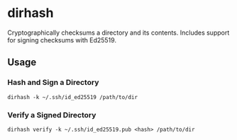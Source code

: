 # dirhash

Cryptographically checksums a directory and its contents. Includes support for signing checksums with Ed25519.

## Usage

### Hash and Sign a Directory

```
dirhash -k ~/.ssh/id_ed25519 /path/to/dir
```

### Verify a Signed Directory

```
dirhash verify -k ~/.ssh/id_ed25519.pub <hash> /path/to/dir
```
